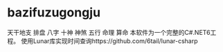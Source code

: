 # bazifuzugongju
天干地支 排盘 八字 十神 神煞 五行 命理 算命
本软件为一个完整的C#.NET6工程。
使用Lunar库实现时间查询https://github.com/6tail/lunar-csharp

